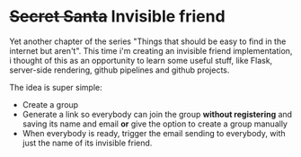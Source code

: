 # ~~Secret Santa~~  Invisible friend

Yet another chapter of the series "Things that should be easy to find in the internet but aren't".
This time i'm creating an invisible friend implementation, i thought of this as an opportunity to learn some useful stuff, like Flask, server-side rendering, github pipelines and github projects.

The idea is super simple:
* Create a group
* Generate a link so everybody can join the group **without registering** and saving its name and email **or** give the option to create a group manually
* When everybody is ready, trigger the email sending to everybody, with just the name of its invisible friend.